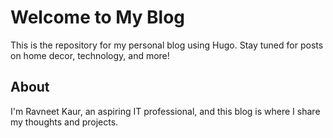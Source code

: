 # Welcome to My Blog

This is the repository for my personal blog using Hugo. Stay tuned for posts on home decor, technology, and more!

## About
I'm Ravneet Kaur, an aspiring IT professional, and this blog is where I share my thoughts and projects.
